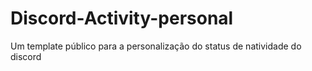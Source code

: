 # Discord-Activity-personal
Um template público para a personalização do status de natividade do discord
